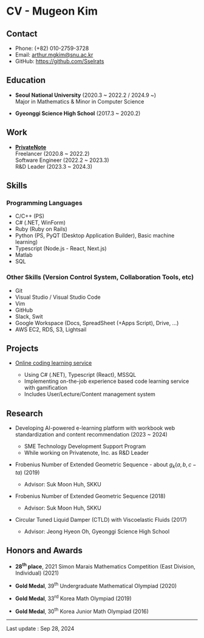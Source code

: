 # CV - Mugeon Kim

## Contact

- Phone: (+82) 010-2759-3728
- Email: <arthur.mgkim@snu.ac.kr>
- GitHub: <https://github.com/Sselrats>

## Education

- **Seoul National University** (2020.3 ~ 2022.2 / 2024.9 ~) \
  Major in Mathematics & Minor in Computer Science

- **Gyeonggi Science High School** (2017.3 ~ 2020.2)

## Work

- [**PrivateNote**](https://www.privatenote.co.kr/) \
  Freelancer (2020.8 ~ 2022.2) \
  Software Engineer (2022.2 ~ 2023.3) \
  R&D Leader (2023.3 ~ 2024.3)

## Skills

### Programming Languages

- C/C++ (PS)
- C# (.NET, WinForm)
- Ruby (Ruby on Rails)
- Python (PS, PyQT (Desktop Application Builder), Basic machine learning)
- Typescript (Node.js - React, Next.js)
- Matlab
- SQL

### Other Skills (Version Control System, Collaboration Tools, etc)

- Git
- Visual Studio / Visual Studio Code
- Vim
- GitHub
- Slack, Swit
- Google Workspace (Docs, SpreadSheet (+Apps Script), Drive, ...)
- AWS EC2, RDS, S3, Lightsail

<div style="page-break-after: always;"></div>

## Projects

- [Online coding learning service](https://supercoding.net/)

  - Using C# (.NET), Typescript (React), MSSQL
  - Implementing on-the-job experience based code learning service with gamification
  - Includes User/Lecture/Content management system

## Research

- Developing AI-powered e-learning platform with workbook web standardization and content recommendation (2023 ~ 2024)

  - SME Technology Development Support Program
  - While working on Privatenote, Inc. as R&D Leader

- Frobenius Number of Extended Geometric Sequence - about $g_k(a,b,c-ta)$ (2019)

  - Advisor: Suk Moon Huh, SKKU

- Frobenius Number of Extended Geometric Sequence (2018)

  - Advisor: Suk Moon Huh, SKKU

- Circular Tuned Liquid Damper (CTLD) with Viscoelastic Fluids (2017)

  - Advisor: Jeong Hyeon Oh, Gyeonggi Science High School

## Honors and Awards

- **28<sup>th</sup> place**, 2021 Simon Marais Mathematics Competition (East Division, Individual) (2021)

- **Gold Medal**, 39<sup>th</sup> Undergraduate Mathematical Olympiad (2020)

- **Gold Medal**, 33<sup>rd</sup> Korea Math Olympiad (2019)

- **Gold Medal**, 30<sup>th</sup> Korea Junior Math Olympiad (2016)

---

Last update : Sep 28, 2024
